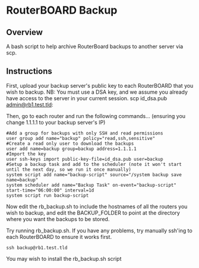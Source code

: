 # RouterBOARD Backup

## Overview

A bash script to help archive RouterBoard backups to another server via scp. 

## Instructions

First, upload your backup server's public key to each RouterBOARD that you wish to backup. NB: You must use a DSA key, and we assume you already have access to the server in your current session.
 scp id_dsa.pub admin@rb1.test.tld:

Then, go to each router and run the following commands... (ensuring you change 1.1.1.1 to your backup server's IP)

    #Add a group for backups with only SSH and read permissions
    user group add name="backup" policy="read,ssh,sensitive"
    #Create a read only user to download the backups
    user add name=backup group=backup address=1.1.1.1
    #Import the key 
    user ssh-keys import public-key-file=id_dsa.pub user=backup
    #Setup a backup task and add to the scheduler (note it won't start until the next day, so we run it once manually)
    system script add name="backup-script" source="/system backup save name=backup"
    system scheduler add name="Backup Task" on-event="backup-script" start-time="06:00:00" interval=1d
    system script run backup-script
    
Now edit the rb_backup.sh to include the hostnames of all the routers you wish to backup, and edit the BACKUP_FOLDER to point at the directory where you want the backups to be stored. 

Try running rb_backup.sh. If you have any problems, try manually ssh'ing to each RouterBOARD to ensure it works first.

    ssh backup@rb1.test.tld

You may wish to install the rb_backup.sh script